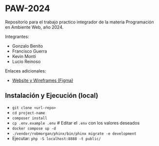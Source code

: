 # PAW-2024
Repositorio para el trabajo practico integrador de la materia Programación en Ambiente Web, año 2024. 

Integrantes: 
- Gonzalo Benito
- Francisco Guerra
- Kevin Monti
- Lucio Reinoso

Enlaces adicionales:
- [Website y Wireframes (Figma)](https://www.figma.com/design/ONXuvvXs0WmqVRkJkGa68g/TP-Integrador?node-id=0-1&t=2Tb9tEXdZ4r9nR69-0)


## Instalación y Ejecución (local)

* ```git clone <url-repo>```
* ```cd project-name```
* ```composer install```
* ```cp .env.example .env``` # Editar el ```.env``` con los valores deseados
* ```docker compose up -d```
* ```./vendor/robmorgan/phinx/bin/phinx migrate -e development```
* Ejecutar: ```php -S localhost:8888 -t public/```